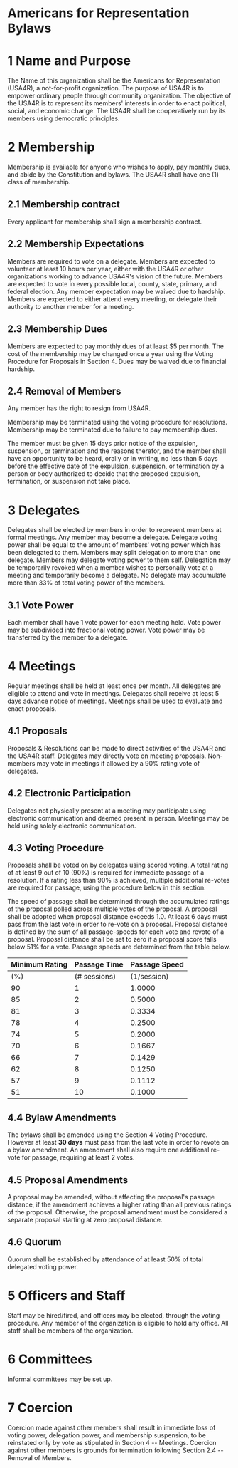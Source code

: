 Americans for Representation Bylaws
==========================================

1 Name and Purpose
=====================

The Name of this organization shall be the Americans for Representation (USA4R), a not-for-profit organization. The purpose of  USA4R is to empower ordinary people through community organization. The objective of the USA4R is to represent its members' interests in order to enact political, social, and economic change. The USA4R shall be cooperatively run by its members using democratic principles. 


2 Membership
================

Membership is available for anyone who wishes to apply, pay monthly dues, and abide by the Constitution and bylaws. 
The USA4R shall have one (1) class of membership.

2.1 Membership contract
----------------
Every applicant for membership shall sign a membership contract. 

2.2 Membership Expectations
----------------------------
Members are required to vote on a delegate. 
Members are expected to volunteer at least 10 hours per year, either with the USA4R or other organizations working to advance USA4R's vision of the future. 
Members are expected to vote in every possible local, county, state, primary, and federal election.
Any member expectation may be waived due to hardship.
Members are expected to either attend every meeting, or delegate their authority to another member for a meeting.

2.3 Membership Dues
----------------------------
Members are expected to pay monthly dues of at least $5 per month. 
The cost of the membership may be changed once a year using the Voting Procedure for Proposals in Section 4.
Dues may be waived due to financial hardship.

2.4 Removal of Members
----------------------------
Any member has the right to resign from USA4R.

Membership may be terminated using the voting procedure for resolutions. 
Membership may be terminated due to failure to pay membership dues.

The member must be given 15 days prior notice of the expulsion, suspension, or termination and the reasons therefor, and the member shall have an opportunity to be heard, orally or in writing, no less than 5 days before the effective date of the expulsion, suspension, or termination by a person or body authorized to decide that the proposed expulsion, termination, or suspension not take place.




3 Delegates
============
Delegates shall be elected by members in order to represent members at formal meetings.
Any member may become a delegate. 
Delegate voting power shall be equal to the amount of members' voting power which has been delegated to them.
Members may split delegation to more than one delegate. 
Members may delegate voting power to them self. 
Delegation may be temporarily revoked when a member wishes to personally vote at a meeting and temporarily become a delegate. 
No delegate may accumulate more than 33% of total voting power of the members. 

3.1 Vote Power
------------------
Each member shall have 1 vote power for each meeting held. 
Vote power may be subdivided into fractional voting power.
Vote power may be transferred by the member to a delegate. 


4 Meetings
============
Regular meetings shall be held at least once per month.
All delegates are eligible to attend and vote in meetings. 
Delegates shall receive at least 5 days advance notice of meetings. 
Meetings shall be used to evaluate and enact proposals. 

4.1 Proposals
----------------------------
Proposals & Resolutions can be made to direct activities of the USA4R and the USA4R staff. 
Delegates may directly vote on meeting proposals. 
Non-members may vote in meetings if allowed by a 90% rating vote of delegates.

4.2 Electronic Participation
----------------------------
Delegates not physically present at a meeting may participate using electronic communication and deemed present in person. Meetings may be held using solely electronic communication. 


4.3 Voting Procedure
----------------------------
Proposals shall be voted on by delegates using scored voting.
A total rating of at least 9 out of 10 (90%) is required for immediate passage of a resolution. 
If a rating less than 90% is achieved, multiple additional re-votes are required for passage, using the procedure below in this section. 

The speed of passage shall be determined through the accumulated ratings of the proposal polled across multiple votes of the proposal. A proposal shall be adopted when proposal distance exceeds 1.0. At least 6 days must pass from the last vote in order to re-vote on a proposal. 
Proposal distance is defined by the sum of all passage-speeds for each vote and revote of a proposal. 
Proposal distance shall be set to zero if a proposal score falls below 51% for a vote. 
Passage speeds are determined from the table below.

| Minimum Rating | Passage Time | Passage Speed |
|----------------|--------------|---------------|
| (%)            | (# sessions) | (1/session)   |
| 90             | 1            | 1.0000        |
| 85             | 2            | 0.5000        |
| 81             | 3            | 0.3334        |
| 78             | 4            | 0.2500        |
| 74             | 5            | 0.2000        |
| 70             | 6            | 0.1667        |
| 66             | 7            | 0.1429        |
| 62             | 8            | 0.1250        |
| 57             | 9            | 0.1112        |
| 51             | 10           | 0.1000        |

4.4 Bylaw Amendments
----------------------------
The bylaws shall be amended using the Section 4 Voting Procedure. However at least **30 days** must pass from the last vote in order to revote on a bylaw amendment. An amendment shall also require one additional re-vote for passage, requiring at least 2 votes.


4.5 Proposal Amendments
------------------------
A proposal may be amended, without affecting the proposal's passage distance, if the amendment achieves a higher rating than all previous ratings of the proposal. Otherwise, the proposal amendment must be considered a separate proposal starting at zero proposal distance. 

4.6 Quorum
----------------------------
Quorum shall be established by attendance of at least 50% of total delegated voting power.  


5 Officers and Staff
============
Staff may be hired/fired, and officers may be elected, through the voting procedure. Any member of the organization is eligible to hold any office. 
All staff shall be members of the organization. 

6 Committees
============
Informal committees may be set up.


7 Coercion
==========
Coercion made against other members shall result in immediate loss of voting power, delegation power, and membership suspension, to be reinstated only by vote as stipulated in Section 4 --  Meetings. Coercion against other members is grounds for termination following Section 2.4 -- Removal of Members.  




